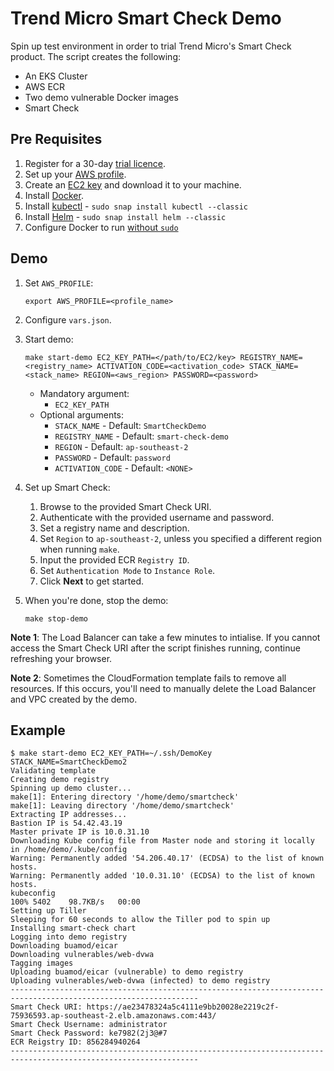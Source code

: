 # Trend Micro Smart Check Demo

Spin up test environment in order to trial Trend Micro's Smart Check product. The script creates the following:
* An EKS Cluster
* AWS ECR
* Two demo vulnerable Docker images
* Smart Check

## Pre Requisites

1. Register for a 30-day [trial licence](https://go2.trendmicro.com/geoip/trial-168).
2. Set up your [AWS profile](https://docs.aws.amazon.com/cli/latest/userguide/cli-configure-profiles.html).
3. Create an [EC2 key](https://docs.aws.amazon.com/AWSEC2/latest/UserGuide/ec2-key-pairs.html) and download it to your machine.
4. Install [Docker](https://docs.docker.com/install/linux/docker-ce/ubuntu/).
5. Install [kubectl](https://kubernetes.io/docs/tasks/tools/install-kubectl/) - `sudo snap install kubectl --classic`
6. Install [Helm](https://helm.sh/docs/using_helm/#installing-helm) - `sudo snap install helm --classic`
7. Configure Docker to run [without `sudo`](https://docs.docker.com/install/linux/linux-postinstall/)

## Demo
1. Set `AWS_PROFILE`:

	```
	export AWS_PROFILE=<profile_name>
	```

2. Configure `vars.json`.

3. Start demo: 
	```
	make start-demo EC2_KEY_PATH=</path/to/EC2/key> REGISTRY_NAME=<registry_name> ACTIVATION_CODE=<activation_code> STACK_NAME=<stack_name> REGION=<aws_region> PASSWORD=<password>
	```

	* Mandatory argument: 
		* `EC2_KEY_PATH`
	* Optional arguments: 
		* `STACK_NAME` - Default: `SmartCheckDemo`
		* `REGISTRY_NAME` - Default: `smart-check-demo`
		* `REGION` - Default: `ap-southeast-2`
		* `PASSWORD` - Default: `password`
		* `ACTIVATION_CODE` - Default: `<NONE>`

4. Set up Smart Check:
	1. Browse to the provided Smart Check URI.
	2. Authenticate with the provided username and password.
	3. Set a registry name and description.
	5. Set `Region` to `ap-southeast-2`, unless you specified a different region when running `make`.
	6. Input the provided ECR `Registry ID`.
	7. Set `Authentication Mode` to `Instance Role`.
	8. Click **Next** to get started.

5. When you're done, stop the demo:
	```
	make stop-demo
	```

**Note 1**: The Load Balancer can take a few minutes to intialise. If you cannot access the Smart Check URI after the script finishes running, continue refreshing your browser. 

**Note 2**: Sometimes the CloudFormation template fails to remove all resources. If this occurs, you'll need to manually delete the Load Balancer and VPC created by the demo.

## Example

```
$ make start-demo EC2_KEY_PATH=~/.ssh/DemoKey STACK_NAME=SmartCheckDemo2
Validating template
Creating demo registry
Spinning up demo cluster...
make[1]: Entering directory '/home/demo/smartcheck'
make[1]: Leaving directory '/home/demo/smartcheck'
Extracting IP addresses...
Bastion IP is 54.42.43.19
Master private IP is 10.0.31.10
Downloading Kube config file from Master node and storing it locally in /home/demo/.kube/config
Warning: Permanently added '54.206.40.17' (ECDSA) to the list of known hosts.
Warning: Permanently added '10.0.31.10' (ECDSA) to the list of known hosts.
kubeconfig                                                                                                                                                                                                                                100% 5402    98.7KB/s   00:00    
Setting up Tiller
Sleeping for 60 seconds to allow the Tiller pod to spin up
Installing smart-check chart
Logging into demo registry
Downloading buamod/eicar
Downloading vulnerables/web-dvwa
Tagging images
Uploading buamod/eicar (vulnerable) to demo registry
Uploading vulnerables/web-dvwa (infected) to demo registry
----------------------------------------------------------------------------------------------------------------
Smart Check URI: https://ae23478324a5c4111e9bb20028e2219c2f-75936593.ap-southeast-2.elb.amazonaws.com:443/
Smart Check Username: administrator
Smart Check Password: ke7982(2j3@#7
ECR Reigstry ID: 856284940264
----------------------------------------------------------------------------------------------------------------
```
